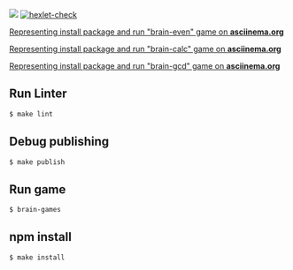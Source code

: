 <a href="https://codeclimate.com/github/codeclimate/codeclimate/maintainability"><img src="https://api.codeclimate.com/v1/badges/a99a88d28ad37a79dbf6/maintainability" /></a>
[![hexlet-check](https://github.com/danilaprokoshev/frontend-project-lvl1/workflows/hexlet-check/badge.svg)](https://github.com/danilaprokoshev/frontend-project-lvl1/actions)

<a href="https://asciinema.org/a/EPMljQnbq47E8Mf4QmWioVjOq">Representing install package and run "brain-even" game on <b>asciinema.org</b></a>

<a href="https://asciinema.org/a/L3cqyRdaIDyZ1nxBE0tEcbNUQ">Representing install package and run "brain-calc" game on <b>asciinema.org</b></a>

<a href="https://asciinema.org/a/af5D1KYXys1jgfvKJBTAAf5Up">Representing install package and run "brain-gcd" game on <b>asciinema.org</b></a>

## Run Linter

```sh
$ make lint
```

## Debug publishing

```sh
$ make publish
``` 

## Run game

```sh
$ brain-games
```

## npm install

```sh
$ make install
```
